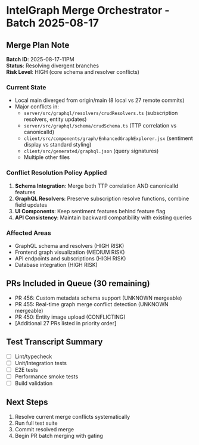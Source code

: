 # IntelGraph Merge Orchestrator - Batch 2025-08-17

## Merge Plan Note

**Batch ID**: 2025-08-17-11PM  
**Status**: Resolving divergent branches  
**Risk Level**: HIGH (core schema and resolver conflicts)

### Current State
- Local main diverged from origin/main (8 local vs 27 remote commits)
- Major conflicts in:
  - `server/src/graphql/resolvers/crudResolvers.ts` (subscription resolvers, entity updates)
  - `server/src/graphql/schema/crudSchema.ts` (TTP correlation vs canonicalId)
  - `client/src/components/graph/EnhancedGraphExplorer.jsx` (sentiment display vs standard styling)
  - `client/src/generated/graphql.json` (query signatures)
  - Multiple other files

### Conflict Resolution Policy Applied
1. **Schema Integration**: Merge both TTP correlation AND canonicalId features
2. **GraphQL Resolvers**: Preserve subscription resolve functions, combine field updates
3. **UI Components**: Keep sentiment features behind feature flag
4. **API Consistency**: Maintain backward compatibility with existing queries

### Affected Areas
- GraphQL schema and resolvers (HIGH RISK)
- Frontend graph visualization (MEDIUM RISK) 
- API endpoints and subscriptions (HIGH RISK)
- Database integration (HIGH RISK)

## PRs Included in Queue (30 remaining)
- PR 456: Custom metadata schema support (UNKNOWN mergeable)
- PR 455: Real-time graph merge conflict detection (UNKNOWN mergeable)  
- PR 450: Entity image upload (CONFLICTING)
- [Additional 27 PRs listed in priority order]

## Test Transcript Summary
- [ ] Lint/typecheck
- [ ] Unit/Integration tests
- [ ] E2E tests
- [ ] Performance smoke tests
- [ ] Build validation

## Next Steps
1. Resolve current merge conflicts systematically
2. Run full test suite
3. Commit resolved merge
4. Begin PR batch merging with gating